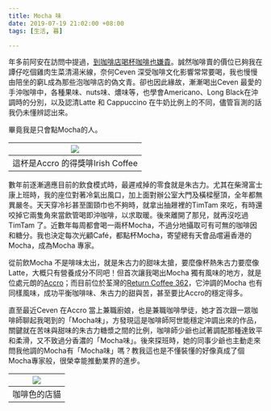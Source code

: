 ```yaml
---
title: Mocha 味
date: 2019-07-19 21:02:00 +08:00
tags: [生活, 暮]

---
```


  
  
  
年多前阿安在訪問中提過，[到咖啡店喝杯咖啡也嫌貴](https://www.hk01.com/%E9%9A%B1%E5%BD%A2%E9%A6%99%E6%B8%AF/126097/%E9%AB%98%E5%AD%B8%E6%AD%B7%E4%B9%8B%E8%8B%A6-%E4%BA%BA%E9%A1%9E%E5%AD%B8%E7%A2%A9%E5%A3%AB%E5%81%9A%E6%94%B6%E9%8A%80%E8%96%AA%E9%87%911%E8%90%AC-%E5%8E%BB%E5%92%96%E5%95%A1%E5%BA%97%E9%83%BD%E8%A6%BA%E5%A5%A2%E4%BE%88)。誠然咖啡賣的價位已夠我在譚仔吃個雞肉生菜清湯米線，奈何Ceven 深受咖啡文化影響常常要喝，我也慢慢由陪坐的窮L成為那些泡咖啡店的偽文青。卻也因此緣故，漸漸喝出Ceven 最愛的手沖咖啡中，各種果味、nuts味、燶味等，也學會Americano、Long Black在沖調時的分別，以及認清Latte 和 Cappuccino 在牛奶比例上的不同，儘管盲測的話我仍未懂辨認出來。  
  
畢竟我是只會點Mocha的人。  
  
| [![](https://1.bp.blogspot.com/-eUNJd9ZjbWI/XTG_NIOHLPI/AAAAAAAAHa0/Nxrr2hPTytkk1gEUNzHjQ3eOIgqAeeOUgCLcBGAs/s400/C1ED8000-76B3-46D8-8C9D-F8E20D285DFF.jpg)](https://1.bp.blogspot.com/-eUNJd9ZjbWI/XTG%5FNIOHLPI/AAAAAAAAHa0/Nxrr2hPTytkk1gEUNzHjQ3eOIgqAeeOUgCLcBGAs/s1600/C1ED8000-76B3-46D8-8C9D-F8E20D285DFF.jpg) |
| ---------------------------------------------------------------------------------------------------------------------------------------------------------------------------------------------------------------------------------------------------------------------------------------------------------------------- |
| 這杯是Accro 的得獎啡Irish Coffee                                                                                                                                                                                                                                                                                              |

  
數年前逐漸適應目前的飲食模式時，最遲戒掉的零食就是朱古力。尤其在柴灣富士康上班時，我的座位對著冷氣出風口，加上面對辦公室大門及橫樑壓頂，全年都無異嚴冬。天天穿冷衫甚至圍頸巾也不夠時，就拿出抽屜裡的TimTam 來吃，有時還咬掉它兩隻角來當飲管喝即沖咖啡，以求取暖。後來離開了那兒，就再沒吃過TimTam 了。近數年每周都會喝一兩杯Mocha，不過分地攝取可有可無的咖啡因和糖分。我也決定每次光顧Café，都點杯Mocha，寄望總有天會品嚐遍香港的Mocha，成為Mocha 專家。  
  
從前飲Mocha 不是啡味太出，就是朱古力的甜味太搶，要麼像杯熱朱古力要麼像Latte，大概只有營養成分不同吧！但首次讓我喝出Mocha 獨有風味的地方，就是位處元朗的[Accro](https://www.facebook.com/profile.php?id=151881931518751&ref=br%5Frs)；而目前位於荃灣的[Return Coffee 362](https://www.facebook.com/returncoffee362/?ref=br%5Frs)，它沖調的Mocha 也有同樣風味，成功平衡咖啡味、朱古力的甜與苦，甚至要比Accro的穩定得多。  
  
直至最近Ceven 在Accro 當上兼職廚娘，也是兼職咖啡學徒，她才首次跟一眾咖啡師聊起我喝到的「Mocha味」，方發現這是咖啡師阿世能穩定沖調出來的作品，關鍵就在苦味與甜味的朱古力糖漿之間的比例，咖啡師少爺也試著調配那種達致平和柔滑，又不致過分香濃的「Mocha味」。後來探班時，她的同事少爺也主動走來問我他調的Mocha有「Mocha味」嗎？教我這也是不懂裝懂的好像真成了個Mocha專家般，很榮幸能推動業界的進步。  
  
  
| [![](https://1.bp.blogspot.com/-FvOK4kHils4/XTG7M1HrbgI/AAAAAAAAHao/btzSt-uY50w997b1QaH0JYBHEo2mCstWQCLcBGAs/s400/IMG_5682.jpeg)](https://1.bp.blogspot.com/-FvOK4kHils4/XTG7M1HrbgI/AAAAAAAAHao/btzSt-uY50w997b1QaH0JYBHEo2mCstWQCLcBGAs/s1600/IMG%5F5682.jpeg) |
| ---------------------------------------------------------------------------------------------------------------------------------------------------------------------------------------------------------------------------------------------------------------- |
| 咖啡色的店貓                                                                                                                                                                                                                                                           |
  
  
